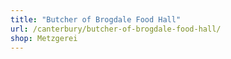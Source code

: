 ```yaml
---
title: "Butcher of Brogdale Food Hall"
url: /canterbury/butcher-of-brogdale-food-hall/
shop: Metzgerei
---
```

